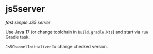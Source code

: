 # js5server
_fast simple JS5 server_

Use Java 17 (or change toolchain in `build.gradle.kts`) and start via `run` Gradle task.

`Js5ChannelInitializer` to change checked version.